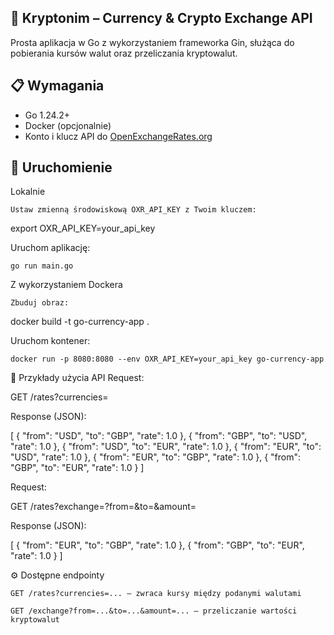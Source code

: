 ## 💱 Kryptonim – Currency & Crypto Exchange API

Prosta aplikacja w Go z wykorzystaniem frameworka Gin, służąca do pobierania kursów walut oraz przeliczania kryptowalut.

## 📋 Wymagania

- Go 1.24.2+
- Docker (opcjonalnie)
- Konto i klucz API do [OpenExchangeRates.org](https://openexchangerates.org)

## 🚀 Uruchomienie
Lokalnie

    Ustaw zmienną środowiskową OXR_API_KEY z Twoim kluczem:

export OXR_API_KEY=your_api_key

Uruchom aplikację:

    go run main.go

Z wykorzystaniem Dockera

    Zbuduj obraz:

docker build -t go-currency-app .

Uruchom kontener:

    docker run -p 8080:8080 --env OXR_API_KEY=your_api_key go-currency-app

🧪 Przykłady użycia API
Request:

GET /rates?currencies=<your-currency-list>

Response (JSON):

[
  { "from": "USD", "to": "GBP", "rate": 1.0 },
  { "from": "GBP", "to": "USD", "rate": 1.0 },
  { "from": "USD", "to": "EUR", "rate": 1.0 },
  { "from": "EUR", "to": "USD", "rate": 1.0 },
  { "from": "EUR", "to": "GBP", "rate": 1.0 },
  { "from": "GBP", "to": "EUR", "rate": 1.0 }
]

Request:

GET /rates?exchange=?from=<from-crypto>&to=<to-crypto>&amount=<ammount>

Response (JSON):

[
  { "from": "EUR", "to": "GBP", "rate": 1.0 },
  { "from": "GBP", "to": "EUR", "rate": 1.0 }
]

⚙️ Dostępne endpointy

    GET /rates?currencies=... – zwraca kursy między podanymi walutami

    GET /exchange?from=...&to=...&amount=... – przeliczanie wartości kryptowalut 
